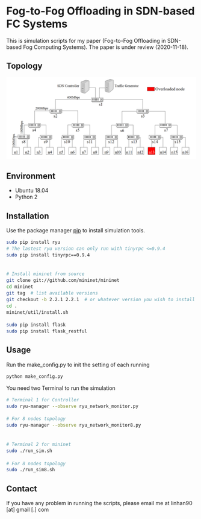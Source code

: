 # Fog-to-Fog Offloading in SDN-based FC Systems

This is simulation scripts for my paper (Fog-to-Fog Offloading in SDN-based Fog Computing Systems). The paper is under review (2020-11-18).

## Topology
![Topology](topology.png)

## Environment

- Ubuntu 18.04
- Python 2

## Installation

Use the package manager [pip](https://pip.pypa.io/en/stable/) to install simulation tools.

```bash
sudo pip install ryu
# The lastest ryu version can only run with tinyrpc <=0.9.4
sudo pip install tinyrpc==0.9.4


# Install mininet from source
git clone git://github.com/mininet/mininet
cd mininet
git tag  # list available versions
git checkout -b 2.2.1 2.2.1  # or whatever version you wish to install
cd .
mininet/util/install.sh

sudo pip install flask
sudo pip install flask_restful


```

## Usage
Run the make_config.py to init the setting of each running

```bash
python make_config.py
```

You need two Terminal to run the simulation

```bash
# Terminal 1 for Controller 
sudo ryu-manager --observe ryu_network_monitor.py

# For 8 nodes topology
sudo ryu-manager --observe ryu_network_monitor8.py


# Terminal 2 for mininet
sudo ./run_sim.sh

# For 8 nodes topology
sudo ./run_sim8.sh
```


## Contact
If you have any problem in running the scripts, please email me at linhan90 [at] gmail [.] com

